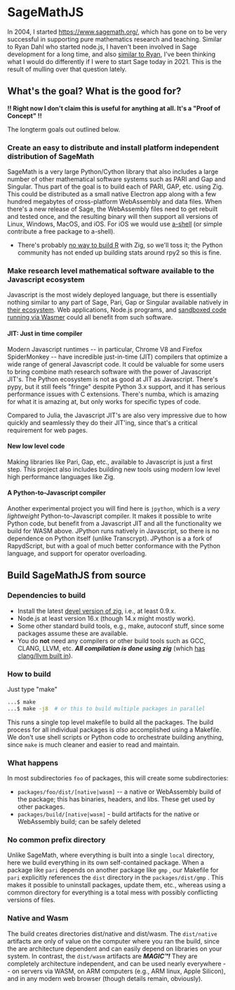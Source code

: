 # SageMathJS

In 2004, I started https://www.sagemath.org/, which has gone on to be very successful in supporting pure mathematics research and teaching. Similar to Ryan Dahl who started node.js, I haven't been involved in Sage development for a long time, and also [similar to Ryan](https://www.youtube.com/watch?v=M3BM9TB-8yA), I've been thinking what I would do differently if I were to start Sage today in 2021. This is the result of mulling over that question lately.

## What's the goal? What is the good for?

**!! Right now I don't claim this is useful for anything at all.  It's a "Proof of Concept" !!**

The longterm goals out outlined below.

### Create an easy to distribute and install platform independent distribution of SageMath

SageMath is a very large Python/Cython library that also includes a large number of other mathematical software systems such as PARI and Gap and Singular. Thus part of the goal is to build each of PARI, GAP, etc. using Zig. This could be distributed as a small native Electron app along with a few hundred megabytes of cross-platform WebAssembly and data files. When there's a new release of Sage, the WebAssembly files need to get rebuilt and tested once, and the resulting binary will then support all versions of Linux, Windows, MacOS, and iOS. For iOS we would use [a-shell](https://github.com/holzschu/a-shell#programming--add-more-commands) (or simple contribute a free package to a-shell).

- There's probably [no way to build R](https://www.r-project.org/) with Zig, so we'll toss it; the Python community has not ended up building stats around rpy2 so this is fine.

### Make research level mathematical software available to the Javascript ecosystem

Javascript is the most widely deployed language, but there is essentially nothing similar to any part of Sage, Pari, Gap or Singular available natively in [their ecosystem](https://www.npmjs.com/). Web applications, Node.js programs, and [sandboxed code running via Wasmer](https://blog.cloudflare.com/workers-unbound-ga/) could all benefit from such software.

#### JIT: Just in time compiler

Modern Javascript runtimes -- in particular, Chrome V8 and Firefox SpiderMonkey -- have incredible just-in-time (JIT) compilers that optimize a wide range of general Javascript code. It could be valuable for some users to bring combine math research software with the power of Javascript JIT's. The Python ecosystem is not as good at JIT as Javascript.   There's pypy, but it still feels "fringe" despite Python 3.x support, and it has serious performance issues with C extensions.  There's numba, which is amazing for what it is amazing at, but only works for specific types of code.

Compared to Julia, the Javascript JIT's are also very impressive due to how quickly and seamlessly they do their JIT'ing, since that's a critical requirement for web pages.

#### New low level code

Making libraries like Pari, Gap, etc., available to Javascript is just a first step. This project also includes building new tools using modern low level high performance languages like Zig.

#### A Python-to-Javascript compiler

Another experimental project you will find here is `jpython`, which is a _very lightweight_ Python-to-Javascript compiler.  It makes it possible to write Python code, but benefit from a Javascript JIT and all the functionality we build for WASM above.   JPython runs natively in Javascript, so there is no dependence on Python itself (unlike Transcrypt).  JPython is a a fork of RapydScript, but with a goal of much better conformance with the Python language, and support for operator overloading.

## Build SageMathJS from source

### Dependencies to build

- Install the latest [devel version of zig](https://ziglang.org/download/), i.e., at least 0.9.x.
- Node.js at least version 16.x (though 14.x might mostly work).
- Some other standard build tools, e.g., make, autoconf stuff, since some packages assume these are available.
- You do **not** need any compilers or other build tools such as GCC, CLANG, LLVM, etc. _**All compilation is done using zig**_ (which [has clang/llvm built in](https://andrewkelley.me/post/zig-cc-powerful-drop-in-replacement-gcc-clang.html)).

### How to build

Just type "make"

```sh
...$ make
...$ make -j8  # or this to build multiple packages in parallel
```

This runs a single top level makefile to build all the packages. The build process for all individual packages is _also_ accomplished using a Makefile. We don't use shell scripts or Python code to orchestrate building anything, since `make` is much cleaner and easier to read and maintain.

### What happens

In most subdirectories `foo` of packages, this will create some subdirectories:

- `packages/foo/dist/[native|wasm]` -- a native or WebAssembly build of the package; this has binaries, headers, and libs. These get used by other packages.
- `packages/build/[native|wasm]` - build artifacts for the native or WebAssembly build; can be safely deleted

### No common prefix directory

Unlike SageMath, where everything is built into a single `local` directory, here we build everything in its own self-contained package. When a package like `pari` depends on another package like `gmp` , our Makefile for `pari` explicitly references the `dist` directory in the `packages/dist/gmp` . This makes it possible to uninstall packages, update them, etc., whereas using a common directory for everything is a total mess with possibly conflicting versions of files.

### Native and Wasm

The build creates directories dist/native and dist/wasm. The `dist/native` artifacts are only of value on the computer where you ran the build, since the are architecture dependent and can easily depend on libraries on your system. In contrast, the `dist/wasm` artifacts are <u> </u>_**MAGIC™!**_ They are completely architecture independent, and can be used nearly everywhere -- on servers via WASM, on ARM computers (e.g., ARM linux, Apple Silicon), and in any modern web browser (though details remain, obviously).
